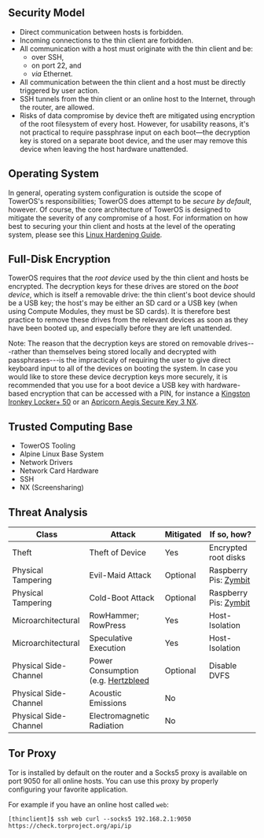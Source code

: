 ## Security Model

- Direct communication between hosts is forbidden.
- Incoming connections to the thin client are forbidden.
- All communication with a host must originate with the thin client and be:
	- over SSH,
	- on port 22, and
	- *via* Ethernet.
- All communication between the thin client and a host must be directly triggered by user action.
- SSH tunnels from the thin client or an online host to the Internet, through the router, are allowed.
- Risks of data compromise by device theft are mitigated using encryption of the root filesystem of every host. However, for usability reasons, it's not practical to require passphrase input on each boot—the decryption key is stored on a separate boot device, and the user may remove this device when leaving the host hardware unattended.


## Operating System
In general, operating system configuration is outside the scope of TowerOS's responsibilities; TowerOS does attempt to be *secure by default*, however. Of course, the core architecture of TowerOS is designed to mitigate the severity of any compromise of a host. For information on how best to securing your thin client and hosts at the level of the operating system, please see this [Linux Hardening Guide](https://madaidans-insecurities.github.io/guides/linux-hardening.html).


## Full-Disk Encryption

TowerOS requires that the *root device* used by the thin client and hosts be encrypted. The decryption keys for these drives are stored on the *boot device*, which is itself a removable drive: the thin client's boot device should be a USB key; the host's may be either an SD card or a USB key (when using Compute Modules, they must be SD cards). It is therefore best practice to remove these drives from the relevant devices as soon as they have been booted up, and especially before they are left unattended.

Note: The reason that the decryption keys are stored on removable drives---rather than themselves being stored locally  and decrypted with passphrases---is the impracticaly of requiring the user to give direct keyboard input to all of the devices on booting the system. In case you would like to store these device decryption keys more securely, it is recommended that you use for a boot device a USB key with hardware-based encryption that can be accessed with a PIN, for instance a [Kingston Ironkey Locker+ 50](https://www.amazon.com/Kingston-16GB-Protection-Multi-Password-IKLP50) or an [Apricorn Aegis Secure Key 3 NX](https://www.amazon.com/Apricorn-256-bit-Encrypted-Validated-ASK3-NX-8GB).


## Trusted Computing Base

- TowerOS Tooling
- Alpine Linux Base System
- Network Drivers
- Network Card Hardware
- SSH
- NX (Screensharing)


## Threat Analysis

| Class | Attack | Mitigated | If so, how? |
| --- | --- | --- | --- |
| Theft | Theft of Device | Yes | Encrypted root disks |
| Physical Tampering | Evil-Maid Attack | Optional | Raspberry Pis: [Zymbit](https://www.zymbit.com/) |
| Physical Tampering | Cold-Boot Attack | Optional | Raspberry Pis: [Zymbit](https://www.zymbit.com/) |
| Microarchitectural | RowHammer; RowPress | Yes | Host-Isolation |
| Microarchitectural | Speculative Execution | Yes | Host-Isolation |
| Physical Side-Channel | Power Consumption (e.g. [Hertzbleed](https://www.hertzbleed.com/) | Optional | Disable DVFS |
| Physical Side-Channel | Acoustic Emissions | No |  |
| Physical Side-Channel | Electromagnetic Radiation | No |  |

## Tor Proxy

Tor is installed by default on the router and a Socks5 proxy is available on port 9050 for all online hosts. You can use this proxy by properly configuring your favorite application.

For example if you have an online host called `web`:

```
[thinclient]$ ssh web curl --socks5 192.168.2.1:9050 https://check.torproject.org/api/ip
```